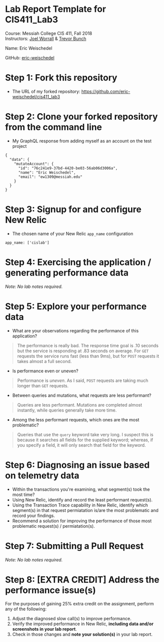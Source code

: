 # Lab Report Template for CIS411_Lab3
Course: Messiah College CIS 411, Fall 2018<br/>
Instructors: [Joel Worrall](https://github.com/tangollama) & [Trevor Bunch](https://github.com/trevordbunch)<br/>

Name: Eric Weischedel<br/>

GitHub: [eric-weischedel](https://github.com/eric-weischedel)<br/>

# Step 1: Fork this repository
- The URL of my forked repository: https://github.com/eric-weischedel/cis411_lab3

# Step 2: Clone your forked repository from the command line
- My GraphQL response from adding myself as an account on the test project
```
{
  "data": {
    "mutateAccount": {
      "id": "76c241e9-37bd-4420-be03-56ab06d3006a",
      "name": "Eric Weischedel",
      "email": "ew1309@messiah.edu"
    }
  }
}
```

# Step 3: Signup for and configure New Relic
- The chosen name of your New Relic ```app_name``` configuration
```
app_name: ['cislab']
```

# Step 4: Exercising the application / generating performance data

_Note: No lab notes required._

# Step 5: Explore your performance data
* What are your observations regarding the performance of this application? <br>

> The performance is really bad. The response time goal is .10 seconds but the service is responding at .83 seconds on average. For `GET` requests the service runs fast (less than 9ms), but for `POST` requests it takes almost a full second.

* Is performance even or uneven? <br>

> Performance is *uneven*. As I said, `POST` requests are taking much longer than `GET` requests.

* Between queries and mutations, what requests are less performant? 

> Queries are less performant. Mutations are completed almost instantly, while queries generally take more time.

* Among the less performant requests, which ones are the most problematic?

> Queries that use the `query` keyword take very long. I suspect this is because it searches all fields for the supplied keyword; whereas, if you specify a field, it will only search that field for the keyword.

# Step 6: Diagnosing an issue based on telemetry data
* Within the transactions you're examining, what segment(s) took the most time?
* Using New Relic, identify and record the least performant request(s).
* Using the Transaction Trace capability in New Relic, identify which segment(s) in that request permiatation is/are the most problematic and record your findings.
* Recommend a solution for improving the performance of those most problematic request(s) / permiatation(s).

# Step 7: Submitting a Pull Request
_Note: No lab notes required._

# Step 8: [EXTRA CREDIT] Address the performance issue(s)
For the purposes of gaining 25% extra credit on the assignment, perform any of the following:
1. Adjust the diagnosed slow call(s) to improve performance. 
2. Verify the improved performance in New Relic, **including data and/or screenshots in your lab report**.
2. Check in those changes and **note your solution(s)** in your lab report.
